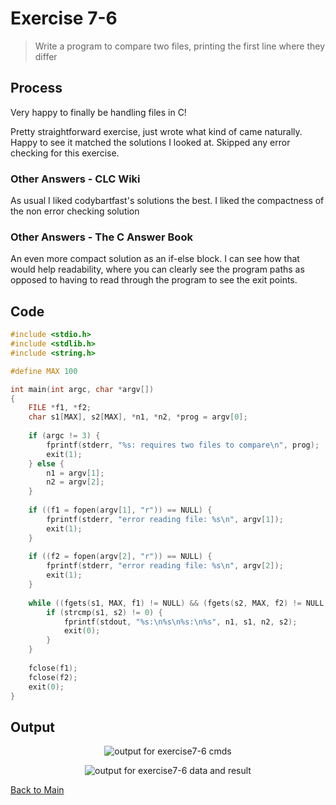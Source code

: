 # Exercise 7-6

> Write a program to compare two files, printing the first line where they differ

## Process
Very happy to finally be handling files in C!

Pretty straightforward exercise, just wrote what kind of came naturally. Happy to see it matched the solutions I looked at.
Skipped any error checking for this exercise.

### Other Answers - CLC Wiki
As usual I liked codybartfast's solutions the best. I liked the compactness of the non error checking solution

### Other Answers - The C Answer Book
An even more compact solution as an if-else block. I can see how that would help readability, where you can clearly see the program paths as opposed to having to read through the program to see the exit points.
    
## Code
```c
#include <stdio.h>
#include <stdlib.h>
#include <string.h>

#define MAX 100

int main(int argc, char *argv[])
{
    FILE *f1, *f2;
    char s1[MAX], s2[MAX], *n1, *n2, *prog = argv[0];
    
    if (argc != 3) {
        fprintf(stderr, "%s: requires two files to compare\n", prog);
        exit(1);
    } else {
        n1 = argv[1];
        n2 = argv[2];
    }
    
    if ((f1 = fopen(argv[1], "r")) == NULL) {
        fprintf(stderr, "error reading file: %s\n", argv[1]);
        exit(1);
    }
    
    if ((f2 = fopen(argv[2], "r")) == NULL) {
        fprintf(stderr, "error reading file: %s\n", argv[2]);
        exit(1);
    }
    
    while ((fgets(s1, MAX, f1) != NULL) && (fgets(s2, MAX, f2) != NULL)) {
        if (strcmp(s1, s2) != 0) {
            fprintf(stdout, "%s:\n%s\n%s:\n%s", n1, s1, n2, s2);
            exit(0);
        }
    }
    
    fclose(f1);
    fclose(f2);
    exit(0);
}
```

## Output
<p align="center">
  <image src="../assets/exercise7-6_cmds.jpg" alt="output for exercise7-6 cmds" />
</p>

<p align="center">
  <image src="../assets/exercise7-6_data_and_results.jpg" alt="output for exercise7-6 data and result" />
</p>

[Back to Main](../readme.md)
